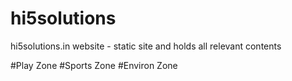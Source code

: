 # hi5solutions
hi5solutions.in website - static site and holds all relevant contents

#Play Zone
#Sports Zone
#Environ Zone
